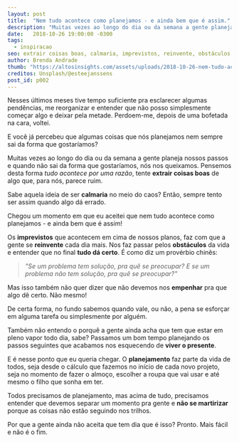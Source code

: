 ```yaml
---
layout: post
title:  "Nem tudo acontece como planejamos - e ainda bem que é assim."
description: "Muitas vezes ao longo do dia ou da semana a gente planeja nossos passos e quando não sai da forma que gostaríamos, nós nos queixamos."
date:   2018-10-26 19:00:00 -0300
tags:
  - inspiracao
seo: extrair coisas boas, calmaria, imprevistos, reinvente, obstáculos, tudo dá certo, empenhar, viver o presente, planejamento, não se martirizar
author: Brenda Andrade
thumb: "https://altosinsights.com/assets/uploads/2018-10-26-nem-tudo-acontece-como-planejamos-e-ainda-bem-que-e-assim.jpg"
creditos: Unsplash/@esteejanssens
post_id: p002
---
```

Nesses últimos meses tive tempo suficiente pra esclarecer algumas pendências, me reorganizar e entender que não posso simplesmente começar algo e deixar pela metade. Perdoem-me, depois de uma bofetada na cara, voltei.

E você já percebeu que algumas coisas que nós planejamos nem sempre sai da forma que gostaríamos?

Muitas vezes ao longo do dia ou da semana a gente planeja nossos passos e quando não sai da forma que gostaríamos, nós nos queixamos. Pensemos desta forma *tudo acontece por uma razão*, tente **extrair coisas boas** de algo que, para nós, parece ruim.

Sabe aquela ideia de ser **calmaria** no meio do caos? Então, sempre tento ser assim quando algo dá errado.

Chegou um momento em que eu aceitei que nem tudo acontece como planejamos - e ainda bem que é assim!

Os **imprevistos** que acontecem em cima de nossos planos, faz com que a gente se **reinvente** cada dia mais. Nos faz passar pelos **obstáculos** da vida e entender que no final **tudo dá certo**. É como diz um provérbio chinês:

><cite>"Se um problema tem solução, pra quê se preocupar? E se um problema não tem solução, pra quê se preocupar?"</cite>

Mas isso também não quer dizer que não devemos nos **empenhar** pra que algo dê certo. Não mesmo!

De certa forma, no fundo sabemos quando vale, ou não, a pena se esforçar em alguma tarefa ou simplesmente por alguém.  

Também não entendo o porquê a gente ainda acha que tem que estar em pleno vapor todo dia, sabe? Passamos um bom tempo planejando os passos seguintes que acabamos nos esquecendo de **viver o presente**.

E é nesse ponto que eu queria chegar. O **planejamento** faz parte da vida de todos, seja desde o cálculo que fazemos no início de cada novo projeto, seja no momento de fazer o almoço, escolher a roupa que vai usar e até mesmo o filho que sonha em ter.  

Todos precisamos de planejamento, mas acima de tudo, precisamos entender que devemos separar um momento pra gente e **não se martirizar** porque as coisas não estão seguindo nos trilhos.

Por que a gente ainda não aceita que tem dia que é isso? Pronto. Mais fácil e não é o fim.

<script async src="//pagead2.googlesyndication.com/pagead/js/adsbygoogle.js"></script>
<ins class="adsbygoogle"
     style="display:block; text-align:center;"
     data-ad-layout="in-article"
     data-ad-format="fluid"
     data-ad-client="ca-pub-8078000237589807"
     data-ad-slot="9245457524"></ins>
<script>
     (adsbygoogle = window.adsbygoogle || []).push({});
</script>
